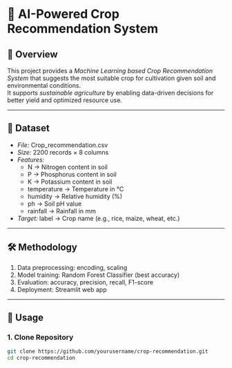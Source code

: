 # 🌱 AI-Powered Crop Recommendation System

## 📌 Overview
This project provides a *Machine Learning based Crop Recommendation System* that suggests the most suitable crop for cultivation given soil and environmental conditions.  
It supports *sustainable agriculture* by enabling data-driven decisions for better yield and optimized resource use.

---

## 📂 Dataset
- *File:* Crop_recommendation.csv
- *Size:* 2200 records × 8 columns
- *Features:*
  - N → Nitrogen content in soil
  - P → Phosphorus content in soil
  - K → Potassium content in soil
  - temperature → Temperature in °C
  - humidity → Relative humidity (%)
  - ph → Soil pH value
  - rainfall → Rainfall in mm
- *Target:* label → Crop name (e.g., rice, maize, wheat, etc.)

---

## 🛠 Methodology
1. Data preprocessing: encoding, scaling
2. Model training: Random Forest Classifier (best accuracy)
3. Evaluation: accuracy, precision, recall, F1-score
4. Deployment: Streamlit web app

---

## 🚀 Usage

### 1. Clone Repository
```bash
git clone https://github.com/yourusername/crop-recommendation.git
cd crop-recommendation
